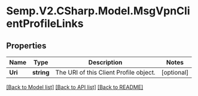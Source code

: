 # Semp.V2.CSharp.Model.MsgVpnClientProfileLinks
## Properties

Name | Type | Description | Notes
------------ | ------------- | ------------- | -------------
**Uri** | **string** | The URI of this Client Profile object. | [optional] 

[[Back to Model list]](../README.md#documentation-for-models) [[Back to API list]](../README.md#documentation-for-api-endpoints) [[Back to README]](../README.md)

